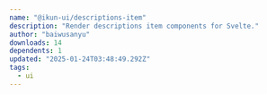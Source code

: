 ```yaml
---
name: "@ikun-ui/descriptions-item"
description: "Render descriptions item components for Svelte."
author: "baiwusanyu"
downloads: 14
dependents: 1
updated: "2025-01-24T03:48:49.292Z"
tags: 
  - ui
---
```

